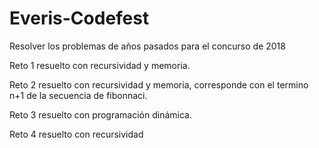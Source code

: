 ﻿# Everis-Codefest
Resolver los problemas de años pasados para el concurso de 2018



Reto 1 resuelto con recursividad y memoria.

Reto 2 resuelto con recursividad y memoria, corresponde con el termino n+1 de la secuencia de fibonnaci.

Reto 3 resuelto con programación dinámica.

Reto 4 resuelto con recursividad 
